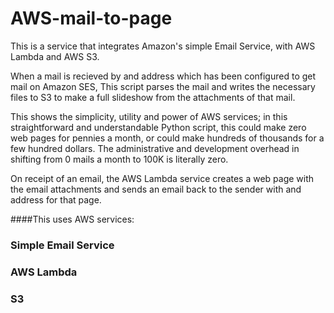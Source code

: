 # AWS-mail-to-page
This is a service that integrates Amazon's simple Email Service, with AWS Lambda and AWS S3.

When a mail is recieved by and address which has been configured to get mail on Amazon SES, This script parses the mail and writes the necessary files to S3 to make a full slideshow from the attachments of that mail.

This shows the simplicity, utility and power of AWS services; in this straightforward and understandable Python script, this could make zero web pages for pennies a month, or could make hundreds of thousands for a few hundred dollars. The administrative and development overhead in shifting from 0 mails a month to 100K is literally zero.

On receipt of an email, the AWS Lambda service creates a web page with the email attachments and sends an email back to the sender with and address for that page.

####This uses AWS services: 
### Simple Email Service
### AWS Lambda
### S3
